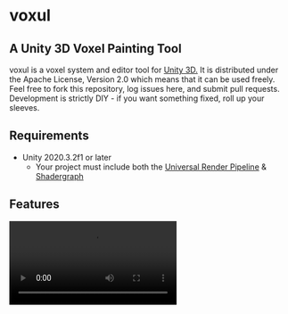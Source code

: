 # voxul
## A Unity 3D Voxel Painting Tool

voxul is a voxel system and editor tool for [Unity 3D.](https://unity.com/) It is distributed under the Apache License, Version 2.0 which means that it can be used freely. Feel free to fork this repository, log issues here, and submit pull requests. Development is strictly DIY - if you want something fixed, roll up your sleeves.

## Requirements

- Unity 2020.3.2f1 or later
    - Your project must include both the [Universal Render Pipeline](https://docs.unity3d.com/Packages/com.unity.render-pipelines.universal@11.0/manual/index.html) & [Shadergraph](https://unity.com/shader-graph)

## Features

![Painting surfaces](https://lrtw.net/Blog/img/voxul/paintingSurfaces.webm)

